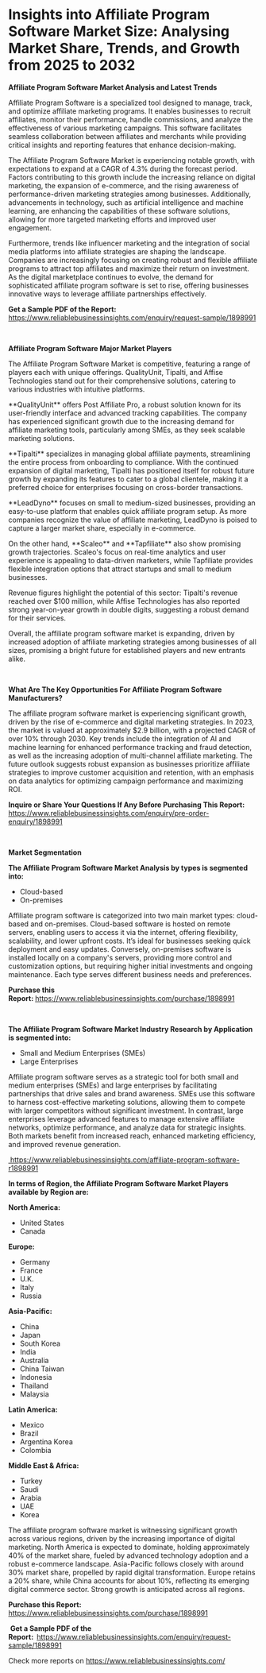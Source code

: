 <p><h1>Insights into Affiliate Program Software Market Size: Analysing Market Share, Trends, and Growth from 2025 to 2032</h1></p><p><strong>Affiliate Program Software Market Analysis and Latest Trends</strong></p>
<p><p>Affiliate Program Software is a specialized tool designed to manage, track, and optimize affiliate marketing programs. It enables businesses to recruit affiliates, monitor their performance, handle commissions, and analyze the effectiveness of various marketing campaigns. This software facilitates seamless collaboration between affiliates and merchants while providing critical insights and reporting features that enhance decision-making.</p><p>The Affiliate Program Software Market is experiencing notable growth, with expectations to expand at a CAGR of 4.3% during the forecast period. Factors contributing to this growth include the increasing reliance on digital marketing, the expansion of e-commerce, and the rising awareness of performance-driven marketing strategies among businesses. Additionally, advancements in technology, such as artificial intelligence and machine learning, are enhancing the capabilities of these software solutions, allowing for more targeted marketing efforts and improved user engagement.</p><p>Furthermore, trends like influencer marketing and the integration of social media platforms into affiliate strategies are shaping the landscape. Companies are increasingly focusing on creating robust and flexible affiliate programs to attract top affiliates and maximize their return on investment. As the digital marketplace continues to evolve, the demand for sophisticated affiliate program software is set to rise, offering businesses innovative ways to leverage affiliate partnerships effectively.</p></p>
<p><strong>Get a Sample PDF of the Report:&nbsp;</strong> <a href="https://www.reliablebusinessinsights.com/enquiry/request-sample/1898991?utm_campaign=2290&utm_medium=2&utm_source=Github&utm_content=ia&utm_term=09032025&utm_id=affiliate-program-software">https://www.reliablebusinessinsights.com/enquiry/request-sample/1898991</a></p>
<p>&nbsp;</p>
<p><strong>Affiliate Program Software Major Market Players</strong></p>
<p><p>The Affiliate Program Software Market is competitive, featuring a range of players each with unique offerings. QualityUnit, Tipalti, and Affise Technologies stand out for their comprehensive solutions, catering to various industries with intuitive platforms.</p><p>**QualityUnit** offers Post Affiliate Pro, a robust solution known for its user-friendly interface and advanced tracking capabilities. The company has experienced significant growth due to the increasing demand for affiliate marketing tools, particularly among SMEs, as they seek scalable marketing solutions.</p><p>**Tipalti** specializes in managing global affiliate payments, streamlining the entire process from onboarding to compliance. With the continued expansion of digital marketing, Tipalti has positioned itself for robust future growth by expanding its features to cater to a global clientele, making it a preferred choice for enterprises focusing on cross-border transactions.</p><p>**LeadDyno** focuses on small to medium-sized businesses, providing an easy-to-use platform that enables quick affiliate program setup. As more companies recognize the value of affiliate marketing, LeadDyno is poised to capture a larger market share, especially in e-commerce.</p><p>On the other hand, **Scaleo** and **Tapfiliate** also show promising growth trajectories. Scaleo's focus on real-time analytics and user experience is appealing to data-driven marketers, while Tapfiliate provides flexible integration options that attract startups and small to medium businesses.</p><p>Revenue figures highlight the potential of this sector: Tipalti's revenue reached over $100 million, while Affise Technologies has also reported strong year-on-year growth in double digits, suggesting a robust demand for their services.</p><p>Overall, the affiliate program software market is expanding, driven by increased adoption of affiliate marketing strategies among businesses of all sizes, promising a bright future for established players and new entrants alike.</p></p>
<p>&nbsp;</p>
<p><strong>What Are The Key Opportunities For Affiliate Program Software Manufacturers?</strong></p>
<p><p>The affiliate program software market is experiencing significant growth, driven by the rise of e-commerce and digital marketing strategies. In 2023, the market is valued at approximately $2.9 billion, with a projected CAGR of over 10% through 2030. Key trends include the integration of AI and machine learning for enhanced performance tracking and fraud detection, as well as the increasing adoption of multi-channel affiliate marketing. The future outlook suggests robust expansion as businesses prioritize affiliate strategies to improve customer acquisition and retention, with an emphasis on data analytics for optimizing campaign performance and maximizing ROI.</p></p>
<p><strong>Inquire or Share Your Questions If Any Before Purchasing This Report:</strong> <a href="https://www.reliablebusinessinsights.com/enquiry/pre-order-enquiry/1898991?utm_campaign=2290&utm_medium=2&utm_source=Github&utm_content=ia&utm_term=09032025&utm_id=affiliate-program-software">https://www.reliablebusinessinsights.com/enquiry/pre-order-enquiry/1898991</a></p>
<p>&nbsp;</p>
<p><strong>Market Segmentation</strong></p>
<p><strong>The Affiliate Program Software Market Analysis by types is segmented into:</strong></p>
<p><ul><li>Cloud-based</li><li>On-premises</li></ul></p>
<p><p>Affiliate program software is categorized into two main market types: cloud-based and on-premises. Cloud-based software is hosted on remote servers, enabling users to access it via the internet, offering flexibility, scalability, and lower upfront costs. It’s ideal for businesses seeking quick deployment and easy updates. Conversely, on-premises software is installed locally on a company's servers, providing more control and customization options, but requiring higher initial investments and ongoing maintenance. Each type serves different business needs and preferences.</p></p>
<p><strong>Purchase this Report:&nbsp;</strong><a href="https://www.reliablebusinessinsights.com/purchase/1898991?utm_campaign=2290&utm_medium=2&utm_source=Github&utm_content=ia&utm_term=09032025&utm_id=affiliate-program-software">https://www.reliablebusinessinsights.com/purchase/1898991</a></p>
<p>&nbsp;</p>
<p><strong>The Affiliate Program Software Market Industry Research by Application is segmented into:</strong></p>
<p><ul><li>Small and Medium Enterprises (SMEs)</li><li>Large Enterprises</li></ul></p>
<p><p>Affiliate program software serves as a strategic tool for both small and medium enterprises (SMEs) and large enterprises by facilitating partnerships that drive sales and brand awareness. SMEs use this software to harness cost-effective marketing solutions, allowing them to compete with larger competitors without significant investment. In contrast, large enterprises leverage advanced features to manage extensive affiliate networks, optimize performance, and analyze data for strategic insights. Both markets benefit from increased reach, enhanced marketing efficiency, and improved revenue generation.</p></p>
<p><a href="https://www.reliablebusinessinsights.com/affiliate-program-software-r1898991?utm_campaign=2290&utm_medium=2&utm_source=Github&utm_content=ia&utm_term=09032025&utm_id=affiliate-program-software">&nbsp;https://www.reliablebusinessinsights.com/affiliate-program-software-r1898991</a></p>
<p><strong>In terms of Region, the Affiliate Program Software Market Players available by Region are:</strong></p>
<p>
    <p> <strong> North America: </strong>
        <ul>
            <li>United States</li>
            <li>Canada</li>
        </ul>
        </p> 
    <p> <strong> Europe: </strong>
        <ul>
            <li>Germany</li>
            <li>France</li>
            <li>U.K.</li>
            <li>Italy</li>
            <li>Russia</li>
        </ul>
        </p> 
    <p> <strong> Asia-Pacific: </strong>
        <ul>
            <li>China</li>
            <li>Japan</li>
            <li>South Korea</li>
            <li>India</li>
            <li>Australia</li>
            <li>China Taiwan</li>
            <li>Indonesia</li>
            <li>Thailand</li>
            <li>Malaysia</li>
        </ul>
        </p> 
    <p> <strong> Latin America: </strong>
        <ul>
            <li>Mexico</li>
            <li>Brazil</li>
            <li>Argentina Korea</li>
            <li>Colombia</li>
        </ul>
        </p> 
    <p> <strong> Middle East & Africa: </strong>
        <ul>
            <li>Turkey</li>
            <li>Saudi</li>
            <li>Arabia</li>
            <li>UAE</li>
            <li>Korea</li>
        </ul>
    </p>
    </p>
<p><p>The affiliate program software market is witnessing significant growth across various regions, driven by the increasing importance of digital marketing. North America is expected to dominate, holding approximately 40% of the market share, fueled by advanced technology adoption and a robust e-commerce landscape. Asia-Pacific follows closely with around 30% market share, propelled by rapid digital transformation. Europe retains a 20% share, while China accounts for about 10%, reflecting its emerging digital commerce sector. Strong growth is anticipated across all regions.</p></p>
<p><strong>Purchase this Report: </strong><a href="https://www.reliablebusinessinsights.com/purchase/1898991?utm_campaign=2290&utm_medium=2&utm_source=Github&utm_content=ia&utm_term=09032025&utm_id=affiliate-program-software">https://www.reliablebusinessinsights.com/purchase/1898991</a></p>
<p>&nbsp;<strong>Get a Sample PDF of the Report:&nbsp;&nbsp;</strong><a href="https://www.reliablebusinessinsights.com/enquiry/request-sample/1898991?utm_campaign=2290&utm_medium=2&utm_source=Github&utm_content=ia&utm_term=09032025&utm_id=affiliate-program-software">https://www.reliablebusinessinsights.com/enquiry/request-sample/1898991</a></p>
<p><strong></strong></p>
<p>Check more reports on <a href="https://www.reliablebusinessinsights.com/?utm_campaign=2290&utm_medium=2&utm_source=Github&utm_content=ia&utm_term=09032025&utm_id=affiliate-program-software">https://www.reliablebusinessinsights.com/</a></p>